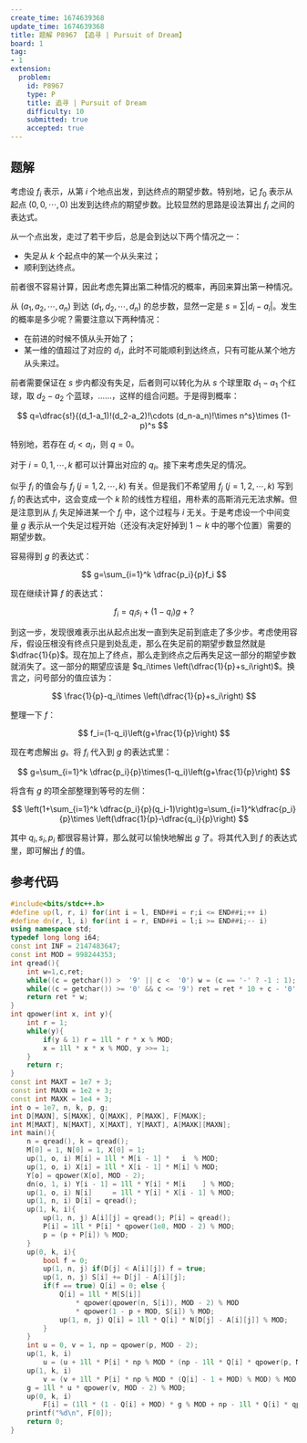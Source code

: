 ```yaml
---
create_time: 1674639368
update_time: 1674639368
title: 题解 P8967 【追寻 | Pursuit of Dream】
board: 1
tag:
- 1
extension:
  problem:
    id: P8967
    type: P
    title: 追寻 | Pursuit of Dream
    difficulty: 10
    submitted: true
    accepted: true
---
```


## 题解

考虑设 $f_i$ 表示，从第 $i$ 个地点出发，到达终点的期望步数。特别地，记 $f_0$ 表示从起点 $(0,0,\cdots,0)$ 出发到达终点的期望步数。比较显然的思路是设法算出 $f_i$ 之间的表达式。

从一个点出发，走过了若干步后，总是会到达以下两个情况之一：

- 失足从 $k$ 个起点中的某一个从头来过；
- 顺利到达终点。

前者很不容易计算，因此考虑先算出第二种情况的概率，再回来算出第一种情况。

从 $(a_1,a_2,\cdots,a_n)$ 到达 $(d_1,d_2,\cdots,d_n)$ 的总步数，显然一定是 $s=\sum |d_i-a_i|$。发生的概率是多少呢？需要注意以下两种情况：

- 在前进的时候不慎从头开始了；
- 某一维的值超过了对应的 $d_i$，此时不可能顺利到达终点，只有可能从某个地方从头来过。

前者需要保证在 $s$ 步内都没有失足，后者则可以转化为从 $s$ 个球里取 $d_1-a_1$ 个红球，取 $d_2-a_2$ 个蓝球，……，这样的组合问题。于是得到概率：

$$
q=\dfrac{s!}{(d_1-a_1)!(d_2-a_2)!\cdots (d_n-a_n)!\times n^s}\times (1-p)^s
$$

特别地，若存在 $d_i<a_i$，则 $q=0$。

对于 $i=0,1,\cdots,k$ 都可以计算出对应的 $q_i$。接下来考虑失足的情况。

似乎 $f_i$ 的值会与 $f_j\ (j=1,2,\cdots,k)$ 有关。但是我们不希望用 $f_j\ (j=1,2,\cdots,k)$ 写到 $f_i$ 的表达式中，这会变成一个 $k$ 阶的线性方程组，用朴素的高斯消元无法求解。但是注意到从 $f_i$ 失足掉进某一个 $f_j$ 中，这个过程与 $i$ 无关。于是考虑设一个中间变量 $g$ 表示从一个失足过程开始（还没有决定好掉到 $1\sim k$ 中的哪个位置）需要的期望步数。

容易得到 $g$ 的表达式：

$$
g=\sum_{i=1}^k \dfrac{p_i}{p}f_i
$$

现在继续计算 $f$ 的表达式：

$$
f_i=q_is_i+(1-q_i)g+?
$$

到这一步，发现很难表示出从起点出发一直到失足前到底走了多少步。考虑使用容斥，假设压根没有终点只是到处乱走，那么在失足前的期望步数显然就是 $\dfrac{1}{p}$。现在加上了终点，那么走到终点之后再失足这一部分的期望步数就消失了。这一部分的期望应该是 $q_i\times \left(\dfrac{1}{p}+s_i\right)$。换言之，问号部分的值应该为：

$$
\frac{1}{p}-q_i\times \left(\dfrac{1}{p}+s_i\right)
$$

整理一下 $f$：

$$
f_i=(1-q_i)\left(g+\frac{1}{p}\right)
$$

现在考虑解出 $g$。将 $f_i$ 代入到 $g$ 的表达式里：

$$
g=\sum_{i=1}^k \dfrac{p_i}{p}\times(1-q_i)\left(g+\frac{1}{p}\right)
$$

将含有 $g$ 的项全部整理到等号的左侧：

$$
\left(1+\sum_{i=1}^k \dfrac{p_i}{p}(q_i-1)\right)g=\sum_{i=1}^k\dfrac{p_i}{p}\times \left(\dfrac{1}{p}-\dfrac{q_i}{p}\right)
$$

其中 $q_i,s_i,p_i$ 都很容易计算，那么就可以愉快地解出 $g$ 了。将其代入到 $f$ 的表达式里，即可解出 $f$ 的值。

## 参考代码

```cpp
#include<bits/stdc++.h>
#define up(l, r, i) for(int i = l, END##i = r;i <= END##i;++ i)
#define dn(r, l, i) for(int i = r, END##i = l;i >= END##i;-- i)
using namespace std;
typedef long long i64;
const int INF = 2147483647;
const int MOD = 998244353;
int qread(){
    int w=1,c,ret;
    while((c = getchar()) >  '9' || c <  '0') w = (c == '-' ? -1 : 1); ret = c - '0';
    while((c = getchar()) >= '0' && c <= '9') ret = ret * 10 + c - '0';
    return ret * w;
}
int qpower(int x, int y){
    int r = 1;
    while(y){
        if(y & 1) r = 1ll * r * x % MOD;
        x = 1ll * x * x % MOD, y >>= 1;
    }
    return r;
}
const int MAXT = 1e7 + 3;
const int MAXN = 1e2 + 3;
const int MAXK = 1e4 + 3;
int o = 1e7, n, k, p, g;
int D[MAXN], S[MAXK], Q[MAXK], P[MAXK], F[MAXK];
int M[MAXT], N[MAXT], X[MAXT], Y[MAXT], A[MAXK][MAXN];
int main(){
    n = qread(), k = qread();
    M[0] = 1, N[0] = 1, X[0] = 1;
    up(1, o, i) M[i] = 1ll * M[i - 1] *   i  % MOD;
    up(1, o, i) X[i] = 1ll * X[i - 1] * M[i] % MOD;
    Y[o] = qpower(X[o], MOD - 2);
    dn(o, 1, i) Y[i - 1] = 1ll * Y[i] * M[i    ] % MOD;
    up(1, o, i) N[i]     = 1ll * Y[i] * X[i - 1] % MOD;
    up(1, n, i) D[i] = qread();
    up(1, k, i){
        up(1, n, j) A[i][j] = qread(); P[i] = qread();
        P[i] = 1ll * P[i] * qpower(1e8, MOD - 2) % MOD;
        p = (p + P[i]) % MOD;
    }
    up(0, k, i){
        bool f = 0;
        up(1, n, j) if(D[j] < A[i][j]) f = true;
        up(1, n, j) S[i] += D[j] - A[i][j];
        if(f == true) Q[i] = 0; else {
            Q[i] = 1ll * M[S[i]]
                * qpower(qpower(n, S[i]), MOD - 2) % MOD 
                * qpower(1 - p + MOD, S[i]) % MOD;
            up(1, n, j) Q[i] = 1ll * Q[i] * N[D[j] - A[i][j]] % MOD;
        }
    }
    int u = 0, v = 1, np = qpower(p, MOD - 2);
    up(1, k, i)
        u = (u + 1ll * P[i] * np % MOD * (np - 1ll * Q[i] * qpower(p, MOD - 2) % MOD + MOD) % MOD) % MOD;
    up(1, k, i)
        v = (v + 1ll * P[i] * np % MOD * (Q[i] - 1 + MOD) % MOD) % MOD;
    g = 1ll * u * qpower(v, MOD - 2) % MOD;
    up(0, k, i)
        F[i] = (1ll * (1 - Q[i] + MOD) * g % MOD + np - 1ll * Q[i] * qpower(p, MOD - 2) % MOD + MOD) % MOD;
    printf("%d\n", F[0]);
    return 0;
}
